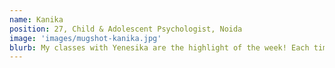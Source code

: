```yaml
---
name: Kanika
position: 27, Child & Adolescent Psychologist, Noida
image: 'images/mugshot-kanika.jpg'
blurb: My classes with Yenesika are the highlight of the week! Each time we do something new, it's challenging but filled with so much fun. She creates a safe space for expression, both physically and emotionally. There is a sense of calm by the end of the class. It is an anchor for the day.
---
```

